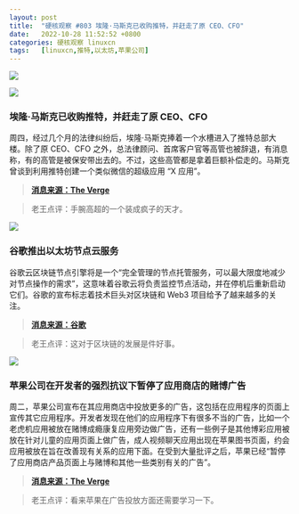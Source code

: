 ```yaml
---
layout: post
title:	"硬核观察 #803 埃隆·马斯克已收购推特，并赶走了原 CEO、CFO"
date:	2022-10-28 11:52:52 +0800 
categories:	硬核观察 linuxcn 
tags:	[linuxcn,推特,以太坊,苹果公司]
---
```



![](/Asserts/Images//attachment/album/202210/28/115203k69syynoi9lmn9no.jpg)


![](/Asserts/Images//attachment/album/202210/28/115210oanlqqkblpko3alj.jpg)


### 埃隆·马斯克已收购推特，并赶走了原 CEO、CFO


周四，经过几个月的法律纠纷后，埃隆·马斯克捧着一个水槽进入了推特总部大楼。除了原 CEO、CFO 之外，总法律顾问、首席客户官等高管也被辞退，有消息称，有的高管是被保安带出去的。不过，这些高管都是拿着巨额补偿走的。马斯克曾谈到利用推特创建一个类似微信的超级应用 “X 应用”。



> 
> **[消息来源：The Verge](https://www.theverge.com/2022/10/27/23184519/elon-musk-twitter-acquisition-deal-complete-agreement)**
> 
> 
> 



> 
> 老王点评：手腕高超的一个装成疯子的天才。
> 
> 
> 


![](/Asserts/Images//attachment/album/202210/28/115219gqccb5j1dbpd5hbp.jpg)


### 谷歌推出以太坊节点云服务


谷歌云区块链节点引擎将是一个“完全管理的节点托管服务，可以最大限度地减少对节点操作的需求”，这意味着谷歌云将负责监控节点活动，并在停机后重新启动它们。谷歌的宣布标志着技术巨头对区块链和 Web3 项目给予了越来越多的关注。



> 
> **[消息来源：谷歌](https://cloud.google.com/blog/products/infrastructure-modernization/introducing-blockchain-node-engine)**
> 
> 
> 



> 
> 老王点评：这对于区块链的发展是件好事。
> 
> 
> 


![](/Asserts/Images//attachment/album/202210/28/115233w9ou45t9d1tubuh5.jpg)


### 苹果公司在开发者的强烈抗议下暂停了应用商店的赌博广告


周二，苹果公司宣布在其应用商店中投放更多的广告，这包括在应用程序的页面上宣传其它应用程序。开发者发现在他们的应用程序下有很多不当的广告，比如一个老虎机应用被放在赌博成瘾康复应用旁边做广告，还有一些例子是其他博彩应用被放在针对儿童的应用页面上做广告，成人视频聊天应用出现在苹果图书页面，约会应用被放在旨在改善现有关系的应用下面。在受到大量批评之后，苹果已经“暂停了应用商店产品页面上与赌博和其他一些类别有关的广告”。



> 
> **[消息来源：The Verge](https://www.theverge.com/2022/10/26/23425637/apple-pauses-gambling-ads-developer-outcry)**
> 
> 
> 



> 
> 老王点评：看来苹果在广告投放方面还需要学习一下。
> 
> 
>
